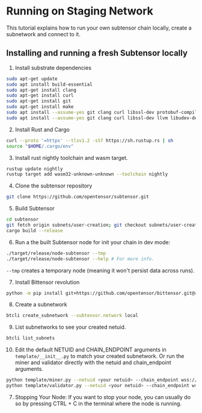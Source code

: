 # Running on Staging Network
This tutorial explains how to run your own subtensor chain locally, create a subnetwork and connect to it.

## Installing and running a fresh Subtensor locally

1. Install substrate dependencies
```bash
sudo apt-get update 
sudo apt install build-essential
sudo apt-get install clang
sudo apt-get install curl 
sudo apt-get install git 
sudo apt-get install make
sudo apt install --assume-yes git clang curl libssl-dev protobuf-compiler
sudo apt install --assume-yes git clang curl libssl-dev llvm libudev-dev make protobuf-compiler
```

2. Install Rust and Cargo
```bash
curl --proto '=https' --tlsv1.2 -sSf https://sh.rustup.rs | sh
source "$HOME/.cargo/env"
```

3. Install rust nightly toolchain and wasm target.
```bash
rustup update nightly
rustup target add wasm32-unknown-unknown --toolchain nightly
```

4. Clone the subtensor repository
```bash
git clone https://github.com/opentensor/subtensor.git
```

5. Build Subtensor
```bash
cd subtensor
git fetch origin subnets/user-creation; git checkout subnets/user-creation
cargo build --release
```

6. Run a the built Subtensor node for init your chain in dev mode:
```bash
./target/release/node-subtensor --tmp
./target/release/node-subtensor --help # For more info.
```
`--tmp` creates a temporary node (meaning it won't persist data across runs).

7. Install Bittensor revolution
```bash
python -m pip install git+https://github.com/opentensor/bittensor.git@revolution
```

8. Create a subnetwork
```bash
btcli create_subnetwork --subtensor.network local
```

9. List subnetworks to see your created netuid.
```bash
btcli list_subnets
```

10. Edit the default NETUID and CHAIN_ENDPOINT arguments in `template/__init__.py` to match your created subnetwork.
Or run the miner and validator directly with the netuid and chain_endpoint arguments.
```bash
python template/miner.py --netuid <your netuid> --chain_endpoint wss://0.0.0.0:9944
python template/validator.py --netuid <your netuid> --chain_endpoint ws:s//0.0.0.0:9944

```

7. Stopping Your Node:
If you want to stop your node, you can usually do so by pressing CTRL + C in the terminal where the node is running.
